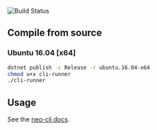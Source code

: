 ![Build Status](https://swiftdemand.visualstudio.com/_apis/public/build/definitions/bc9381cf-0f46-4ba3-86a0-b4152683eff6/1/badge)

## Compile from source

### Ubuntu 16.04 [x64]

```sh
dotnet publish -c Release -r ubuntu.16.04-x64
chmod u+x cli-runner
./cli-runner
```

## Usage

See the [neo-cli docs](http://docs.neo.org/en-us/node/cli.html).
